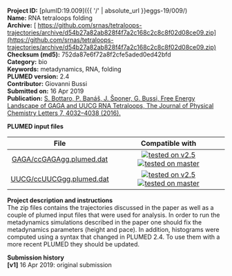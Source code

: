**Project ID:** [plumID:19.009]({{ '/' | absolute_url }}eggs-19/009/)  
**Name:**  RNA tetraloops folding  
**Archive:** [ https://github.com/srnas/tetraloops-trajectories/archive/d54b27a82ab828f4f7a2c168c2c8c8f02d08ce09.zip](https://github.com/srnas/tetraloops-trajectories/archive/d54b27a82ab828f4f7a2c168c2c8c8f02d08ce09.zip)  
**Checksum (md5):** 752da87e6f72a8f2cfe5aded0ed42bfd  
**Category:**  bio  
**Keywords:**  metadynamics, RNA, folding  
**PLUMED version:**  2.4  
**Contributor:**  Giovanni Bussi  
**Submitted on:** 16 Apr 2019  
**Publication:** [S. Bottaro, P. Banáš, J. Šponer, G. Bussi, Free Energy Landscape of GAGA and UUCG RNA Tetraloops, The Journal of Physical Chemistry Letters 7, 4032–4038 (2016).](http://dx.doi.org/10.1021/acs.jpclett.6b01905)  
  
**PLUMED input files**  
  
| File     | Compatible with |  
|:--------:|:--------:|  
| [GAGA/ccGAGAgg.plumed.dat](./data/GAGA/ccGAGAgg.plumed.dat.md) |  [![tested on v2.5](https://img.shields.io/badge/v2.5-passing-green.svg)](data/GAGA/ccGAGAgg.plumed.dat.plumed.stderr) [![tested on master](https://img.shields.io/badge/master-passing-green.svg)](data/GAGA/ccGAGAgg.plumed.dat.plumed_master.stderr) |  
| [UUCG/ccUUCGgg.plumed.dat](./data/UUCG/ccUUCGgg.plumed.dat.md) |  [![tested on v2.5](https://img.shields.io/badge/v2.5-passing-green.svg)](data/UUCG/ccUUCGgg.plumed.dat.plumed.stderr) [![tested on master](https://img.shields.io/badge/master-passing-green.svg)](data/UUCG/ccUUCGgg.plumed.dat.plumed_master.stderr) |  
  
**Project description and instructions**  
The zip files contains the trajectories discussed in the paper as well as a couple of plumed input files that were used for analysis. In order to run the metadynamics simulations described in the paper one should fix the metadynamics parameters (height and pace). In addition, histograms were computed using a syntax that changed in PLUMED 2.4. To use them with a more recent PLUMED they should be updated.

  
**Submission history**  
**[v1]** 16 Apr 2019: original submission  
